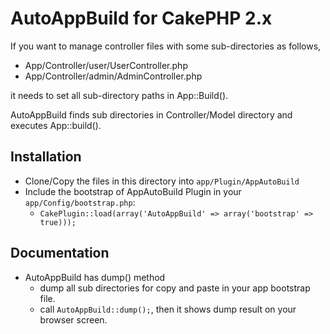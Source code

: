# AutoAppBuild for CakePHP 2.x

If you want to manage controller files with some sub-directories as follows, 

* App/Controller/user/UserController.php
* App/Controller/admin/AdminController.php

it needs to set all sub-directory paths in App::Build().

AutoAppBuild finds sub directories in Controller/Model directory and executes App::build(). 

## Installation

* Clone/Copy the files in this directory into `app/Plugin/AppAutoBuild`
* Include the bootstrap of AppAutoBuild Plugin in your `app/Config/bootstrap.php`:
   * `CakePlugin::load(array('AutoAppBuild' => array('bootstrap' => true)));`

## Documentation

* AutoAppBuild has dump() method
   * dump all sub directories for copy and paste in your app bootstrap file.
   * call `AutoAppBuild::dump();`, then it shows dump result on your browser screen.



